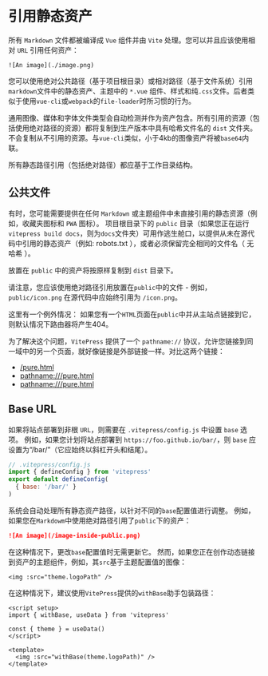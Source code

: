 # 引用静态资产
所有 `Markdown` 文件都被编译成 `Vue` 组件并由 `Vite` 处理。您可以并且应该使用相对 `URL` 引用任何资产：

```
![An image](./image.png)
```

您可以使用绝对公共路径（基于项目根目录）或相对路径（基于文件系统）引用`markdown`文件中的静态资产、主题中的 `*.vue` 组件、样式和纯`.css`文件。后者类似于使用`vue-cli`或`webpack`的`file-loader`时所习惯的行为。

通用图像、媒体和字体文件类型会自动检测并作为资产包含。所有引用的资源（包括使用绝对路径的资源）都将复制到生产版本中具有哈希文件名的 `dist` 文件夹。不会复制从不引用的资源。与`vue-cli`类似，小于4kb的图像资产将被`base64`内联。

所有静态路径引用（包括绝对路径）都应基于工作目录结构。

## 公共文件

有时，您可能需要提供在任何 `Markdown` 或主题组件中未直接引用的静态资源（例如，收藏夹图标和 `PWA` 图标）。
项目根目录下的 `public` 目录（如果您正在运行`vitepress build docs`，则为`docs`文件夹）可用作逃生舱口，以提供从未在源代码中引用的静态资产（例如: robots.txt ），或者必须保留完全相同的文件名（ 无哈希 ）。

放置在 `public` 中的资产将按原样复制到 `dist` 目录下。

请注意，您应该使用绝对路径引用放置在`public`中的文件 - 例如，`public/icon.png` 在源代码中应始终引用为 `/icon.png`。

这里有一个例外情况： 如果您有一个`HTML`页面在`public`中并从主站点链接到它，则默认情况下路由器将产生404。

为了解决这个问题，`VitePress` 提供了一个 `pathname://` 协议，允许您链接到同一域中的另一个页面，就好像链接是外部链接一样。对比这两个链接：

* [/pure.html](/pure.html)
* <pathname:///pure.html>
* [pathname:///pure.html](pathname:///pure.html)

## Base URL
如果将站点部署到非根 `URL`，则需要在 `.vitepress/config.js` 中设置 `base` 选项。
例如，如果您计划将站点部署到 `https://foo.github.io/bar/`，则 `base` 应设置为“/bar/”（它应始终以斜杠开头和结尾）。

```js
// .vitepress/config.js
import { defineConfig } from 'vitepress'
export default defineConfig(
  { base: '/bar/' }
)
```

系统会自动处理所有静态资产路径，以针对不同的`base`配置值进行调整。
例如，如果您在`Markdowm`中使用绝对路径引用了`public`下的资产：
```md
![An image](/image-inside-public.png)
```
在这种情况下，更改`base`配置值时无需更新它。
然而，如果您正在创作动态链接到资产的主题组件，例如，其`src`基于主题配置值的图像：
```vue
<img :src="theme.logoPath" />
```
在这种情况下，建议使用`VitePress`提供的`withBase`助手包装路径：
```vue
<script setup>
import { withBase, useData } from 'vitepress'

const { theme } = useData()
</script>

<template>
  <img :src="withBase(theme.logoPath)" />
</template>
```

